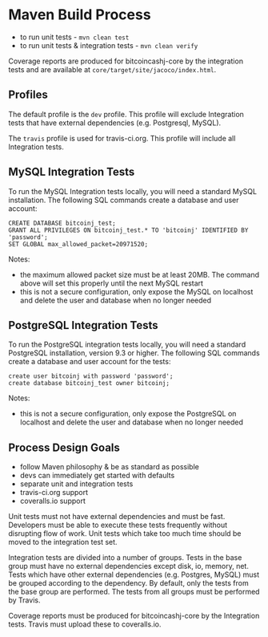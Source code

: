 # Maven Build Process

* to run unit tests - `mvn clean test`
* to run unit tests & integration tests - `mvn clean verify`

Coverage reports are produced for bitcoincashj-core by the integration tests and are available 
at `core/target/site/jacoco/index.html`.

## Profiles
The default profile is the `dev` profile. This profile will exclude Integration tests that have
external dependencies (e.g. Postgresql, MySQL).

The `travis` profile is used for travis-ci.org. This profile will include all Integration tests.

## MySQL Integration Tests
To run the MySQL Integration tests locally, you will need a standard MySQL installation. The following SQL commands create a database and user account:
```
CREATE DATABASE bitcoinj_test;
GRANT ALL PRIVILEGES ON bitcoinj_test.* TO 'bitcoinj' IDENTIFIED BY 'password';
SET GLOBAL max_allowed_packet=20971520;
```

Notes:
* the maximum allowed packet size must be at least 20MB. The command above will set this properly until the next MySQL restart
* this is not a secure configuration, only expose the MySQL on localhost and delete the user and database when no longer needed

## PostgreSQL Integration Tests
To run the PostgreSQL integration tests locally, you will need a standard PostgreSQL installation, version 9.3 or higher. The following SQL commands
create a database and user account for the tests:
```
create user bitcoinj with password 'password';
create database bitcoinj_test owner bitcoinj;
```

Notes:
* this is not a secure configuration, only expose the PostgreSQL on localhost and delete the user and database when no longer needed

## Process Design Goals

* follow Maven philosophy & be as standard as possible
* devs can immediately get started with defaults
* separate unit and integration tests
* travis-ci.org support
* coveralls.io support

Unit tests must not have external dependencies and must be fast. Developers must be
able to execute these tests frequently without disrupting flow of work. Unit tests
which take too much time should be moved to the integration test set.

Integration tests are divided into a number of groups. Tests in the base group must 
have no external dependencies except disk, io, memory, net. Tests which have other
external dependencies (e.g. Postgres, MySQL) must be grouped according to the
dependency. By default, only the tests from the base group are performed. 
The tests from all groups must be performed by Travis. 

Coverage reports must be produced for bitcoincashj-core by the Integration tests. Travis must 
upload these to coveralls.io.
